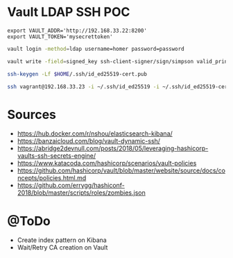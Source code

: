 Vault LDAP SSH POC
============

```
export VAULT_ADDR='http://192.168.33.22:8200'
export VAULT_TOKEN='mysecrettoken'
```

```bash
vault login -method=ldap username=homer password=password
```

```bash
vault write -field=signed_key ssh-client-signer/sign/simpson valid_principals=vagrant public_key=@$HOME/.ssh/id_ed25519.pub > $HOME/.ssh/id_ed25519-cert.pub
```

```bash
ssh-keygen -Lf $HOME/.ssh/id_ed25519-cert.pub
```

```bash
ssh vagrant@192.168.33.23 -i ~/.ssh/id_ed25519 -i ~/.ssh/id_ed25519-cert.pub
```

# Sources
* https://hub.docker.com/r/nshou/elasticsearch-kibana/
* https://banzaicloud.com/blog/vault-dynamic-ssh/
* https://abridge2devnull.com/posts/2018/05/leveraging-hashicorp-vaults-ssh-secrets-engine/
* https://www.katacoda.com/hashicorp/scenarios/vault-policies
* https://github.com/hashicorp/vault/blob/master/website/source/docs/concepts/policies.html.md
* https://github.com/errygg/hashiconf-2018/blob/master/scripts/roles/zombies.json

# @ToDo
* Create index pattern on Kibana
* Wait/Retry CA creation on Vault
